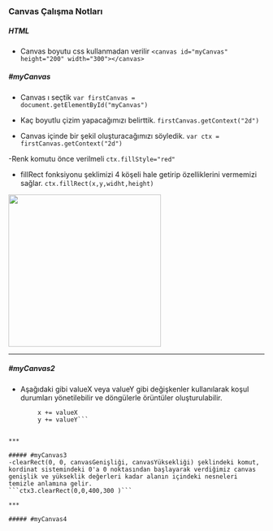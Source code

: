 ### Canvas Çalışma Notları

##### HTML
- Canvas boyutu css kullanmadan verilir
```<canvas id="myCanvas" height="200" width="300"></canvas>```

##### #myCanvas
- Canvas ı seçtik
```var firstCanvas = document.getElementById("myCanvas")``` 

- Kaç boyutlu çizim yapacağımızı belirttik.
```firstCanvas.getContext("2d")```  

- Canvas içinde bir şekil oluşturacağımızı söyledik.
``` var ctx = firstCanvas.getContext("2d") ```

-Renk komutu önce verilmeli 
```ctx.fillStyle="red"```

- fillRect fonksiyonu şeklimizi 4 köşeli hale getirip özelliklerini vermemizi sağlar.
```ctx.fillRect(x,y,widht,height)```
<img src="/images/images1.png" alt="" width="300" height="300">

***

##### #myCanvas2
- Aşağıdaki gibi valueX veya valueY gibi değişkenler kullanılarak koşul durumları yönetilebilir ve döngülerle örüntüler oluşturulabilir.
```  utku.fillRect(x, y, h, w)
        x += valueX
        y += valueY```

        
***

##### #myCanvas3
-clearRect(0, 0, canvasGenişliği, canvasYüksekliği) şeklindeki komut, kordinat sistemindeki 0'a 0 noktasından başlayarak verdiğimiz canvas genişlik ve yükseklik değerleri kadar alanın içindeki nesneleri temizle anlamına gelir.
```ctx3.clearRect(0,0,400,300 )```

***

##### #myCanvas4
